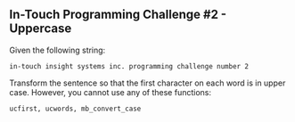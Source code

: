 ## In-Touch Programming Challenge #2 - Uppercase

Given the following string:

`in-touch insight systems inc. programming challenge number 2`

Transform the sentence so that the first character on each word 
is in upper case.  However, you cannot use any of these functions:

	ucfirst, ucwords, mb_convert_case


